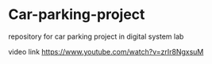 # Car-parking-project


repository for car parking project in digital system lab


video link https://www.youtube.com/watch?v=zrIr8NgxsuM
